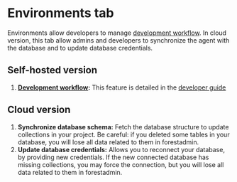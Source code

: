 # Environments tab

Environments allow developers to manage [development workflow](https://docs.forestadmin.com/developer-guide-agents-nodejs/deploying-to-production/using-branches).
In cloud version, this tab allow admins and developers to synchronize the agent with the database and to update database credentials.

## Self-hosted version
1. [**Development workflow**](https://docs.forestadmin.com/developer-guide-agents-nodejs/deploying-to-production/using-branches)**:** This feature is detailed in the [developer guide](https://docs.forestadmin.com/developer-guide-agents-nodejs/deploying-to-production/development-workflow)

## Cloud version
1. **Synchronize database schema:** Fetch the database structure to update collections in your project. Be careful: if you deleted some tables in your database, you will lose all data related to them in forestadmin.
2. **Update database credentials:** Allows you to reconnect your database, by providing new credentials. If the new connected database has missing collections, you may force the connection, but you will lose all data related to them in forestadmin.
